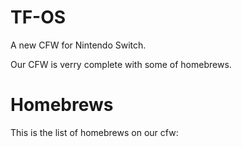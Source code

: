 # TF-OS
A new CFW for Nintendo Switch. 

Our CFW is verry complete with some of homebrews. 

# Homebrews
This is the list of homebrews on our cfw:
